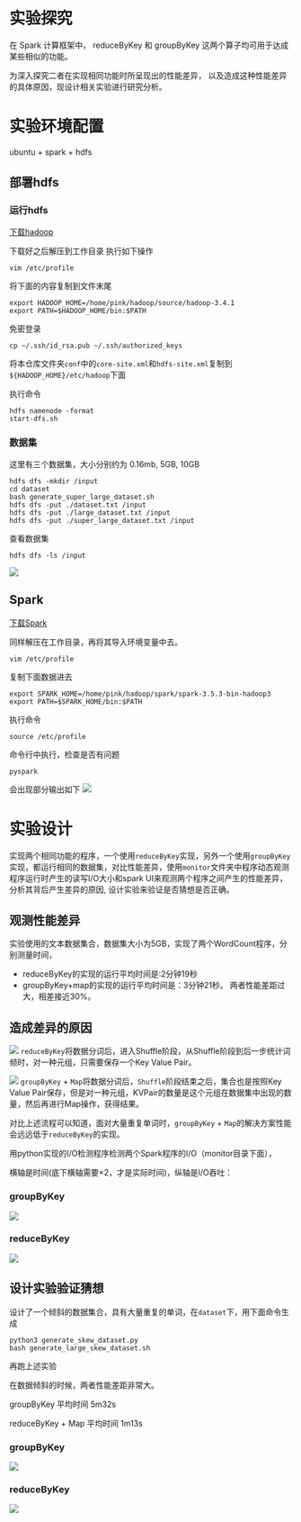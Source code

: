 # 实验探究
在 Spark 计算框架中，
reduceByKey 和 groupByKey 这两个算子均可用于达成某些相似的功能。

为深入探究二者在实现相同功能时所呈现出的性能差异，
以及造成这种性能差异的具体原因，现设计相关实验进行研究分析。
# 实验环境配置
ubuntu + spark + hdfs

## 部署hdfs
### 运行hdfs
[下载hadoop](https://hadoop.apache.org/releases.html)

下载好之后解压到工作目录
执行如下操作
```
vim /etc/profile
```

将下面的内容复制到文件末尾
```
export HADOOP_HOME=/home/pink/hadoop/source/hadoop-3.4.1
export PATH=$HADOOP_HOME/bin:$PATH
```

免密登录
```
cp ~/.ssh/id_rsa.pub ~/.ssh/authorized_keys 
```

将本仓库文件夹`conf`中的`core-site.xml`和`hdfs-site.xml`复制到`${HADOOP_HOME}/etc/hadoop`下面

执行命令
```
hdfs namenode -format
start-dfs.sh
```

### 数据集
这里有三个数据集，大小分别约为 0.16mb, 5GB, 10GB
```
hdfs dfs -mkdir /input
cd dataset
bash generate_super_large_dataset.sh
hdfs dfs -put ./dataset.txt /input
hdfs dfs -put ./large_dataset.txt /input
hdfs dfs -put ./super_large_dataset.txt /input
```
查看数据集
```
hdfs dfs -ls /input
```
![](imgs/dataset.png)

## Spark
[下载Spark](https://spark.apache.org/downloads.html)

同样解压在工作目录，再将其导入环境变量中去。
```
vim /etc/profile
```
复制下面数据进去
```
export SPARK_HOME=/home/pink/hadoop/spark/spark-3.5.3-bin-hadoop3
export PATH=$SPARK_HOME/bin:$PATH
```

执行命令
```
source /etc/profile
```
命令行中执行，检查是否有问题
```
pyspark
```
会出现部分输出如下
![](imgs/pyspark.png)
# 实验设计
实现两个相同功能的程序，一个使用`reduceByKey`实现，另外一个使用`groupByKey`实现，都运行相同的数据集，对比性能差异，使用`monitor`文件夹中程序动态观测程序运行时产生的读写I/O大小和spark UI来观测两个程序之间产生的性能差异，分析其背后产生差异的原因, 设计实验来验证是否猜想是否正确。

## 观测性能差异
实验使用的文本数据集合，数据集大小为5GB，实现了两个WordCount程序，分别测量时间，
* reduceByKey的实现的运行平均时间是:2分钟19秒
* groupByKey+map的实现的运行平均时间是：3分钟21秒。
两者性能差距过大，相差接近30%。

## 造成差异的原因
![](imgs/reduceByKey.png)
`reduceByKey`将数据分词后，进入Shuffle阶段，从Shuffle阶段到后一步统计词频时，对一种元组，只需要保存一个Key Value Pair。

![](imgs/groupByKey.png)
`groupByKey` + `Map`将数据分词后，`Shuffle`阶段结束之后，集合也是按照Key Value Pair保存，但是对一种元组，KVPair的数量是这个元组在数据集中出现的数量，然后再进行Map操作，获得结果。

对比上述流程可以知道，面对大量重复单词时，`groupByKey` + `Map`的解决方案性能会远远低于`reduceByKey`的实现。

用python实现的I/O检测程序检测两个Spark程序的I/O（monitor目录下面），

横轴是时间(底下横轴需要×2，才是实际时间)，纵轴是I/O吞吐：
### groupByKey
![](experiment_data/groupByKey/io_stat_2_second.png)

### reduceByKey
![](experiment_data/reduceByKey/io_stat_2_second.png)

## 设计实验验证猜想
设计了一个倾斜的数据集合，具有大量重复的单词，在`dataset`下，用下面命令生成
```
python3 generate_skew_dataset.py
bash generate_large_skew_dataset.sh
```
再跑上述实验

在数据倾斜的时候，两者性能差距非常大。

groupByKey 平均时间 5m32s

reduceByKey + Map 平均时间 1m13s

### groupByKey
![](experiment_data/groupByKey/io_stat_skew.png)

### reduceByKey
![](experiment_data/reduceByKey/io_stat_skew.png)